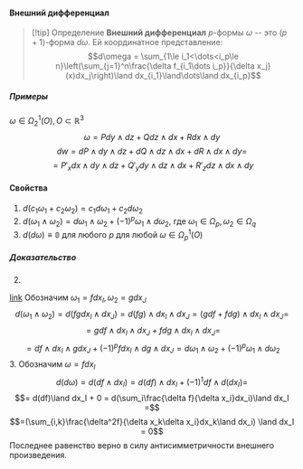 #### Внешний дифференциал
>[!tip] Определение
>**Внешний дифференциал** $p$-формы $\omega$ -- это $(p+1)$-форма $d\omega$.
> Ей координатное представление:
>$$d\omega = \sum_{1\le i_1<\dots<i_p\le n}\left(\sum_{j=1}^n\frac{\delta f_{i_1\dots i_p}}{\delta x_j}(x)dx_j\right)\land dx_{i_1}\land\dots\land dx_{i_p}$$
##### Примеры
$\omega\in\Omega^1_2(O), O \subset\mathbb{R}^3$
$$\omega = Pdy\land dz+Qdz\land dx+Rdx\land dy$$
$$dw = dP\land dy\land dz + dQ\land dz\land dx + dR\land dx\land dy=$$
$$= P'_xdx\land dy\land dz + Q'_ydy\land dz\land dx + R'_zdz\land dx\land dy$$
#### Свойства
1. $d(c_1\omega_1 + c_2\omega_2) = c_1d\omega_1 + c_2d\omega_2$
2. $d(\omega_1\land\omega_2) = d\omega_1\land\omega_2 + (-1)^p\omega_1\land d\omega_2$,  где $\omega_1 \in \Omega_p, \omega_2 \in \Omega_q$
3. $d(d\omega)\equiv\mathbb{0}$ для любого $p$ для любой $\omega\in\Omega^1_p(O)$
##### Доказательство
2. 
[link](https://www.youtube.com/live/g8uC3KgYg_M?si=NjCoj9BhDT6A39yB&t=5820)
Обозначим $\omega_1 = fdx_I, \omega_2 = gdx_J$
$$d(\omega_1\land\omega_2)=d(fg dx_I\land dx_J)=d(fg)\land dx_I\land dx_J=(gdf+fdg)\land dx_I\land dx_J =$$
$$ = gdf\land dx_I\land dx_J + fdg\land dx_I\land dx_J =$$
$$ = df\land dx_I\land gdx_J + (-1)^p fdx_I\land dg\land dx_J = d\omega_1\land\omega_2 + (-1)^p\omega_1\land d\omega_2$$
3. 
Обозначим $\omega=fdx_I$
$$d(d\omega)=d(df\land dx_I)=d(df)\land dx_I + (-1)^1df\land d(dx_I) = $$
$$= d(df)\land dx_I + 0 = d(\sum_i\frac{\delta f}{\delta x_i}dx_i)\land dx_I =$$
$$=(\sum_{i,k}\frac{\delta^2f}{\delta x_k\delta x_i}dx_k\land dx_i) \land dx_I = 0$$
Последнее равенство верно в силу антисимметричности внешнего произведения.
